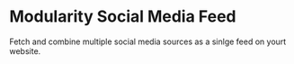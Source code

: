 # Modularity Social Media Feed

Fetch and combine multiple social media sources as a sinlge feed on yourt website.
